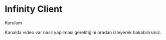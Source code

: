 # Infinity Client


Kurulum

Kanalda video var nasıl yapılması gerektiğini oradan izleyerek bakabilirsiniz.
```